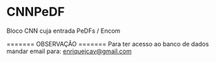 # CNNPeDF
Bloco CNN cuja entrada PeDFs / Encom

======= OBSERVAÇÃO =======
Para ter acesso ao banco de dados mandar email para:
enriquejcav@gmail.com 
